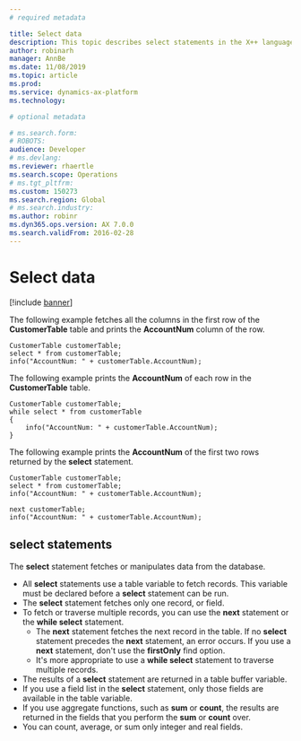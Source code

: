 ```yaml
---
# required metadata

title: Select data
description: This topic describes select statements in the X++ language.
author: robinarh
manager: AnnBe
ms.date: 11/08/2019
ms.topic: article
ms.prod: 
ms.service: dynamics-ax-platform
ms.technology: 

# optional metadata

# ms.search.form: 
# ROBOTS: 
audience: Developer
# ms.devlang: 
ms.reviewer: rhaertle
ms.search.scope: Operations
# ms.tgt_pltfrm: 
ms.custom: 150273
ms.search.region: Global
# ms.search.industry: 
ms.author: robinr
ms.dyn365.ops.version: AX 7.0.0
ms.search.validFrom: 2016-02-28
---
```


# Select data

[!include [banner](../../includes/banner.md)]

The following example fetches all the columns in the first row of the **CustomerTable** table and prints the **AccountNum** column of the row.

```xpp
CustomerTable customerTable;
select * from customerTable;
info("AccountNum: " + customerTable.AccountNum);
```

The following example prints the **AccountNum** of each row in the **CustomerTable** table.

```xpp
CustomerTable customerTable;
while select * from customerTable
{
    info("AccountNum: " + customerTable.AccountNum);
}
```

The following example prints the **AccountNum** of the first two rows returned by the **select** statement.

```xpp
CustomerTable customerTable;
select * from customerTable;
info("AccountNum: " + customerTable.AccountNum);

next customerTable;
info("AccountNum: " + customerTable.AccountNum);
```


## select statements

The **select** statement fetches or manipulates data from the database.

+ All **select** statements use a table variable to fetch records. This variable must be declared before a **select** statement can be run.
+ The **select** statement fetches only one record, or field.
+ To fetch or traverse multiple records, you can use the **next** statement or the **while select** statement.
    + The **next** statement fetches the next record in the table. If no **select** statement precedes the **next** statement, an error occurs. If you use a **next** statement, don't use the **firstOnly** find option.
    + It's more appropriate to use a **while select** statement to traverse multiple records.
+ The results of a **select** statement are returned in a table buffer variable.
+ If you use a field list in the **select** statement, only those fields are available in the table variable.
+ If you use aggregate functions, such as **sum** or **count**, the results are returned in the fields that you perform the **sum** or **count** over.
+ You can count, average, or sum only integer and real fields.

